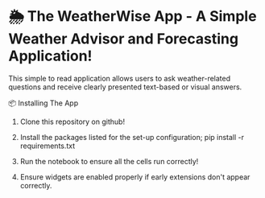 # 🌦️ The WeatherWise App - A Simple Weather Advisor and Forecasting Application!

This simple to read application allows users to ask weather-related questions and receive clearly presented text-based or visual answers.



📦 Installing The App
1) Clone this repository on github!

2) Install the packages listed for the set-up configuration;
   pip install -r requirements.txt

3) Run the notebook to ensure all the cells run correctly!

4) Ensure widgets are enabled properly if early extensions don't appear correctly.
